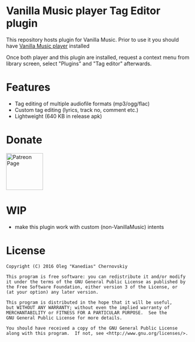 # Vanilla Music player Tag Editor plugin

This repository hosts plugin for Vanilla Music.
Prior to use it you should have [Vanilla Music player](https://github.com/vanilla-music/vanilla) installed

Once both player and this plugin are installed, 
request a context menu from library screen, select "Plugins" and "Tag editor" afterwards.

# Features

* Tag editing of multiple audiofile formats (mp3/ogg/flac)
* Custom tag editing (lyrics, track no, comment etc.)
* Lightweight (640 KB in release apk)

# Donate

[<img alt="Patreon Page" src="https://s3.amazonaws.com/patreon_public_assets/toolbox/patreon.png" height="100"/>](https://www.patreon.com/kanedias)

# WIP

* make this plugin work with custom (non-VanillaMusic) intents

# License

    Copyright (C) 2016 Oleg "Kanedias" Chernovskiy

    This program is free software: you can redistribute it and/or modify
    it under the terms of the GNU General Public License as published by
    the Free Software Foundation, either version 3 of the License, or
    (at your option) any later version.

    This program is distributed in the hope that it will be useful,
    but WITHOUT ANY WARRANTY; without even the implied warranty of
    MERCHANTABILITY or FITNESS FOR A PARTICULAR PURPOSE.  See the
    GNU General Public License for more details.

    You should have received a copy of the GNU General Public License
    along with this program.  If not, see <http://www.gnu.org/licenses/>.
